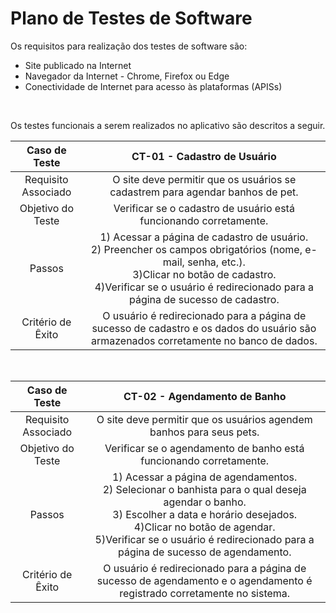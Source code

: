 # Plano de Testes de Software

Os requisitos para realização dos testes de software são:
*	Site publicado na Internet
*	Navegador da Internet - Chrome, Firefox ou Edge
*	Conectividade de Internet para acesso às plataformas (APISs)
 </br>

 Os testes funcionais a serem realizados no aplicativo são descritos a seguir. 
 </br>
 
| **Caso de Teste** 	| **CT-01 - Cadastro de Usuário** 	|
|:---:	|:---:	|
|	Requisito Associado 	| O site deve permitir que os usuários se cadastrem para agendar banhos de pet. |
| Objetivo do Teste 	| Verificar se o cadastro de usuário está funcionando corretamente. |
| Passos 	| 1) Acessar a página de cadastro de usuário. </br> 2) Preencher os campos obrigatórios (nome, e-mail, senha, etc.).</br> 3)Clicar no botão de cadastro.</br> 4)Verificar se o usuário é redirecionado para a página de sucesso de cadastro.</br> |
|Critério de Êxito | O usuário é redirecionado para a página de sucesso de cadastro e os dados do usuário são armazenados corretamente no banco de dados. |
</br>

 | **Caso de Teste** 	| **CT-02 - Agendamento de Banho** 	|
|:---:	|:---:	|
|	Requisito Associado 	|  O site deve permitir que os usuários agendem banhos para seus pets. |
| Objetivo do Teste 	|  Verificar se o agendamento de banho está funcionando corretamente. |
| Passos 	|  1) Acessar a página de agendamentos.</br> 2) Selecionar o banhista para o qual deseja agendar o banho.</br> 3) Escolher a data e horário desejados.</br> 4)Clicar no botão de agendar. </br> 5)Verificar se o usuário é redirecionado para a página de sucesso de agendamento. |
|Critério de Êxito |O usuário é redirecionado para a página de sucesso de agendamento e o agendamento é registrado corretamente no sistema. |
